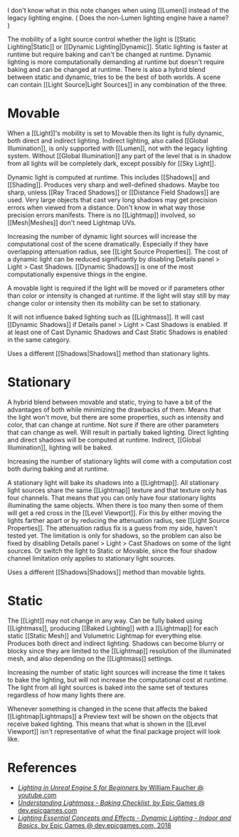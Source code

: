 I don't know what in this note changes when using [[Lumen]] instead of the legacy lighting engine.
(
Does the non-Lumen lighting engine have a name?
)

The mobility of a light source control whether the light is [[Static Lighting|Static]] or [[Dynamic Lighting|Dynamic]].
Static lighting is faster at runtime but require baking and can't be changed at runtime.
Dynamic lighting is more computationally demanding at runtime but doesn't require baking and can be changed at runtime.
There is also a hybrid blend between static and dynamic, tries to be the best of both worlds.
A scene can contain [[Light Source|Light Sources]] in any combination of the three.

# Movable

When a [[Light]]'s mobility is set to Movable then its light is fully dynamic, both direct and indirect lighting.
Indirect lighting, also called [[Global Illumination]], is only supported with [[Lumen]], not with the legacy lighting system.
Without [[Global Illumination]] any part of the level that is in shadow from all lights will be completely dark,
except possibly for [[Sky Light]].

Dynamic light is computed at runtime.
This includes [[Shadows]] and [[Shading]].
Produces very sharp and well-defined shadows.
Maybe too sharp, unless [[Ray Traced Shadows]] or [[Distance Field Shadows]] are used.
Very large objects that cast very long shadows may get precision errors when viewed from a distance.
Don't know in what way those precision errors manifests.
There is no [[Lightmap]] involved, so [[Mesh|Meshes]] don't need Lightmap UVs.

Increasing the number of dynamic light sources will increase the computational cost of the scene dramatically.
Especially if they have overlapping attenuation radius, see [[Light Source Properties]].
The cost of a dynamic light can be reduced significantly by disabling Details panel > Light > Cast Shadows.
[[Dynamic Shadows]] is one of the most computationally expensive things in the engine.

A movable light is required if the light will be moved or if parameters other than color or intensity is changed at runtime.
If the light will stay still by may change color or intensity then its mobility can be set to stationary.

It will not influence baked lighting such as [[Lightmass]].
It will cast [[Dynamic Shadows]] if Details panel > Light > Cast Shadows is enabled.
If at least one of Cast Dynamic Shadows and Cast Static Shadows is enabled in the same category.

Uses a different [[Shadows|Shadows]] method than stationary lights.


# Stationary

A hybrid blend between movable and static, trying to have a bit of the advantages of both while minimizing the drawbacks of them.
Means that the light won't move, but there are some properties, such as intensity and color, that can change at runtime.
Not sure if there are other parameters that can change as well.
Will result in partially baked lighting.
Direct lighting and direct shadows will be computed at runtime.
Indirect, [[Global Illumination]], lighting will be baked.

Increasing the number of stationary lights will come with a computation cost both during baking and at runtime.

A stationary light will bake its shadows into a [[Lightmap]].
All stationary light sources share the same [[Lightmap]] texture and that texture only has four channels.
That means that you can only have four stationary lights illuminating the same objects.
When there is too many then some of them will get a red cross in the [[Level Viewport]].
Fix this by either moving the lights farther apart or by reducing the attenuation radius, see [[Light Source Properties]].
The attenuation radius fix is a guess from my side, haven't tested yet.
The limitation is only for shadows, so the problem can also be fixed by disabling Details panel > Light > Cast Shadows on some of the light sources.
Or switch the light to Static or Movable, since the four shadow channel limitation only applies to stationary light sources.


Uses a different [[Shadows|Shadows]] method than movable lights.


# Static

The [[Light]] may not change in any way.
Can be fully baked using [[Lightmass]], producing [[Baked Lighting]] with a [[Lightmap]] for each static [[Static Mesh]] and Volumetric Lightmap for everything else.
Produces both direct and indirect lighting.
Shadows can become blurry or blocky since they are limited to the [[Lightmap]] resolution of the illuminated mesh, and also depending on the [[Lightmass]] settings.

Increasing the number of static light sources will increase the time it takes to bake the lighting,
but will not increase the computational cost at runtime.
The light from all light sources is baked into the same set of textures regardless of how many lights there are.

Whenever something is changed in the scene that affects the baked [[Lightmap|Lightmaps]] a Preview text will be shown on the objects that receive baked lighting.
This means that what is shown in the [[Level Viewport]] isn't representative of what the final package project will look like.



# References
- [_Lighting in Unreal Engine 5 for Beginners_ by William Faucher @ youtube.com](https://youtu.be/fSbBsXbjxPo?t=318)
- [_Understanding Lightmass - Baking Checklist_, by Epic Games @ dev.epicgames.com](https://dev.epicgames.com/community/learning/courses/yon/introducing-global-illumination/kn8/understanding-lightmass-baking-checklist)
- [_Lighting Essential Concepts and Effects - Dynamic Lighting - Indoor and Basics_, by Epic Games @ dev.epicgames.com, 2018](https://dev.epicgames.com/community/learning/courses/Xwp/lighting-essential-concepts-and-effects/mX9k/dynamic-lighting-indoor-and-basics)


